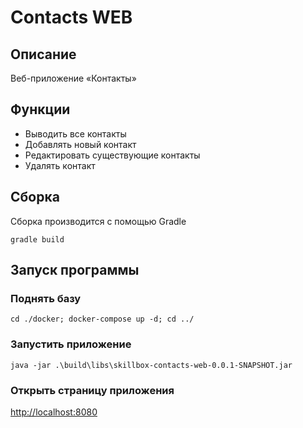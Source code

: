 # Contacts WEB

## Описание

Веб-приложение «Контакты»

## Функции

* Выводить все контакты
* Добавлять новый контакт
* Редактировать существующие контакты
* Удалять контакт

## Сборка

Сборка производится с помощью Gradle

```shell
gradle build
```

## Запуск программы

### Поднять базу

```shell
cd ./docker; docker-compose up -d; cd ../
```

### Запустить приложение

```shell
java -jar .\build\libs\skillbox-contacts-web-0.0.1-SNAPSHOT.jar
```

### Открыть страницу приложения

[http://localhost:8080](http://localhost:8080)

